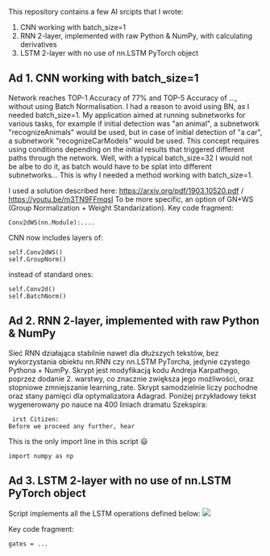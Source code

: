 This repository contains a few AI srcipts that I wrote:
<ol><li>CNN working with batch_size=1</li>
<li>RNN 2-layer, implemented with raw Python & NumPy, with calculating derivatives</li>
<li>LSTM 2-layer with no use of nn.LSTM PyTorch object</li></ol>

<h2>Ad 1. CNN working with batch_size=1</h2>
Network reaches TOP-1 Accuracy of 77% and TOP-5 Accuracy of ..., without using Batch Normalisation. I had a reason to avoid using BN, as I needed batch_size=1. My application aimed at running subnetworks for various tasks, for example if initial detection was "an animal", a subnetwork "recognizeAnimals" would be used, but in case of initial detection of "a car", a subnetwork "recognizeCarModels" would be used. This concept requires using conditions depending on the initial results that triggered different paths through the network. Well, with a typical batch_size=32 I would not be albe to do it, as batch would have to be splat into different subnetworks... This is why I needed a method working with batch_size=1.




I used a solution described here: https://arxiv.org/pdf/1903.10520.pdf / https://youtu.be/m3TN9FFmqsI To be more specific, an option of GN+WS (Group Normalization + Weight Standarization). Key code fragment: 
```{python}
Conv2dWS(nn.Module):....
```
CNN now includes layers of: 
```{python}
self.Conv2dWS()
self.GroupNorm()
```
instead of standard ones: 
```{python}
self.Conv2d()
self.BatchNorm()
```

<h2>Ad 2. RNN 2-layer, implemented with raw Python & NumPy</h2>
Sieć RNN działająca stabilnie nawet dla dłuższych tekstów, bez wykorzystania obiektu nn.RNN czy nn.LSTM PyTorcha, jedynie czystego Pythona + NumPy. Skrypt jest modyfikacją kodu Andreja Karpathego, poprzez dodanie 2. warstwy, co znacznie zwiększa jego możliwości, oraz stopniowe zmniejszanie learning_rate. Skrypt samodzielnie liczy pochodne oraz stany pamięci dla optymalizatora Adagrad. Poniżej przykładowy tekst wygenerowany po nauce na 400 liniach dramatu Szekspira: 

```{python}
 irst Citizen:
Before we proceed any further, hear  
```
This is the only import line in this script :smiley:
```{python}
import numpy as np
```

<h2>Ad 3. LSTM 2-layer with no use of nn.LSTM PyTorch object</h2>
Script implements all the LSTM operations defined below:


<img src=https://i.stack.imgur.com/L6W94.png>


Key code fragment: 
```{python}
gates = ...
```

